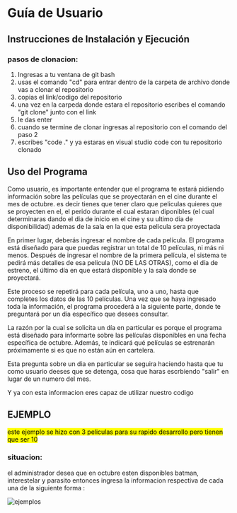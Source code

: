 # Guía de Usuario
## Instrucciones de Instalación y Ejecución
### pasos de clonacion:
1. Ingresas a tu ventana de git bash
2. usas el comando "cd" para entrar dentro de la carpeta de archivo donde vas a clonar el repositorio 
3. copias el link/codigo del repositorio 
4. una vez en la carpeda donde estara el repositorio escribes el comando "git clone" junto con el link
5. le das enter 
6. cuando se termine de clonar ingresas al repositorio con el comando del paso 2 
7. escribes "code ." y ya estaras en visual studio code con tu repositorio clonado


## Uso del Programa
Como usuario, es importante entender que el programa te estará pidiendo información sobre las películas que se proyectarán en el cine durante el mes de octubre. es decir tienes que tener claro que peliculas quieres que se proyecten en el, el perido durante el cual estaran diponibles (el cual determinaras dando el dia de inicio en el cine y su ultimo dia de disponibilidad) ademas de la sala en la que esta pelicula sera proyectada

En primer lugar, deberás ingresar el nombre de cada película. El programa está diseñado para que puedas registrar un total de 10 películas, ni más ni menos. Después de ingresar el nombre de la primera película, el sistema te pedirá más detalles de esa pelicula (NO DE LAS OTRAS), como el día de estreno, el último día en que estará disponible y la sala donde se proyectará.

Este proceso se repetirá para cada película, uno a uno, hasta que completes los datos de las 10 películas. Una vez que se haya ingresado toda la información, el programa procederá a la siguiente parte, donde te preguntará por un día específico que desees consultar.

La razón por la cual se solicita un día en particular es porque el programa está diseñado para informarte sobre las películas disponibles en una fecha específica de octubre. Además, te indicará qué películas se estrenarán próximamente si es que no están aún en cartelera.

Esta pregunta sobre un dia en particular se seguira haciendo hasta que tu como usuario deeses que se detenga, cosa que haras escrbiendo "salir" en lugar de un numero del mes. 
 
 Y ya con esta informacion eres capaz de utilizar nuestro codigo

## EJEMPLO

<mark>este ejemplo se hizo con 3 peliculas para su rapido desarrollo pero tienen que ser 10</mark>
 ### situacion: 
 el administrador desea que en octubre esten disponibles batman, interestelar y parasito  entonces ingresa la informacion respectiva de cada una de la siguiente forma : 

 ![ejemplos](https://i.imgur.com/tvs36j4.jpeg)